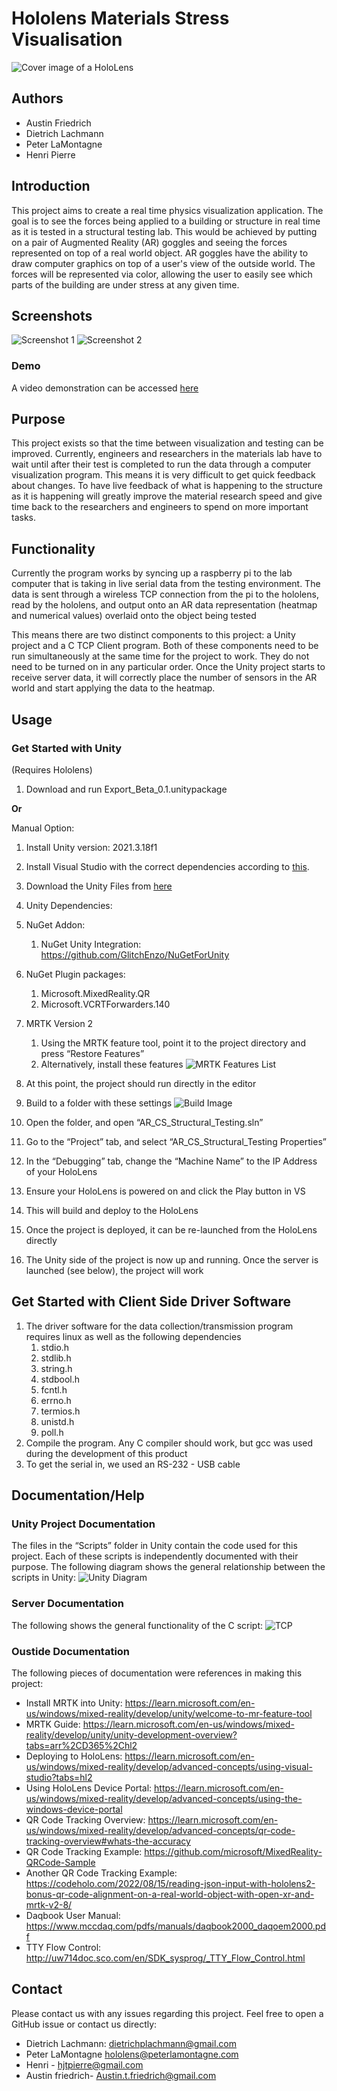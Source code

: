 # Hololens Materials Stress Visualisation
![Cover image of a HoloLens](screenshots/cover.png)

## Authors
- Austin Friedrich
- Dietrich Lachmann
- Peter LaMontagne
- Henri Pierre

## Introduction
This project aims to create a real time physics visualization application. The goal is to see the forces being applied to a building or 
structure in real time as it is tested in a structural testing lab. This would be achieved by putting on a pair of Augmented Reality (AR) 
goggles and seeing the forces represented on top of a real world object. AR goggles have the ability to draw computer graphics on top of 
a user's view of the outside world. The forces will be represented via color, allowing the user to easily see which parts of the building 
are under stress at any given time.

## Screenshots
![Screenshot 1](screenshots/screenshot_1.png)
![Screenshot 2](screenshots/screenshot_2.png)

### Demo
A video demonstration can be accessed [here](https://media.oregonstate.edu/media/t/1_ddj6zb36)

## Purpose
This project exists so that the time between visualization and testing can be improved. Currently, engineers and researchers 
in the materials lab have to wait until after their test is completed to run the data through a computer visualization program. 
This means it is very difficult to get quick feedback about changes. To have live feedback of what is happening to the structure 
as it is happening will greatly improve the material research speed and give time back to the researchers and engineers to spend 
on more important tasks.

## Functionality
Currently the program works by syncing up a raspberry pi to the lab computer that is taking in live serial data from the testing 
environment. The data is sent through a wireless TCP connection from the pi to the hololens, read by the hololens, and output onto 
an AR data representation (heatmap and numerical values) overlaid onto the object being tested  

This means there are two distinct components to this project: a Unity project and a C TCP Client program. Both of these components 
need to be run simultaneously at the same time for the project to work. They do not need to be turned on in any particular order. 
Once the Unity project starts to receive server data, it will correctly place the number of sensors in the AR world and start applying 
the data to the heatmap.

## Usage 
### Get Started with Unity
(Requires Hololens)

1. Download and run Export_Beta_0.1.unitypackage 

**Or**

Manual Option:
1. Install Unity version: 2021.3.18f1 
2. Install Visual Studio with the correct dependencies according to [this](https://learn.microsoft.com/en-us/windows/mixed-reality/develop/install-the-tools#installation-checklist).
2. Download the Unity Files from [here](https://drive.google.com/file/d/1LzIgh8ygWYbkyFkig1FuCX5lFI8wVHlr/view?usp=share_link)
3. Unity Dependencies:
  1. NuGet Addon:
     1. NuGet Unity Integration: https://github.com/GlitchEnzo/NuGetForUnity
  2. NuGet Plugin packages:
     1. Microsoft.MixedReality.QR
     2. Microsoft.VCRTForwarders.140
  3. MRTK Version 2
      1. Using the MRTK feature tool, point it to the project directory and press “Restore Features”
      2. Alternatively, install these features ![MRTK Features List](screenshots/mrtk.png)

3. At this point, the project should run directly in the editor
4. Build to a folder with these settings ![Build Image](screenshots/build.png)

5. Open the folder, and open “AR_CS_Structural_Testing.sln”
6. Go to the “Project” tab, and select “AR_CS_Structural_Testing Properties”
7. In the “Debugging” tab, change the “Machine Name” to the IP Address of your HoloLens
8. Ensure your HoloLens is powered on and click the Play button in VS
  1. This will build and deploy to the HoloLens
  2. Once the project is deployed, it can be re-launched from the HoloLens directly
9. The Unity side of the project is now up and running. Once the server is launched (see below), the project will work

## Get Started with Client Side Driver Software
1. The driver software for the data collection/transmission program requires linux as well as the following dependencies
   1. stdio.h
   2. stdlib.h
   3. string.h
   4. stdbool.h
   5. fcntl.h
   6. errno.h
   7. termios.h
   8. unistd.h
   9. poll.h
2. Compile the program. Any C compiler should work, but gcc was used during the development of this product
3. To get the serial in, we used an RS-232 - USB cable

## Documentation/Help
### Unity Project Documentation
The files in the “Scripts” folder in Unity contain the code used for this project. Each of these scripts is independently documented 
with their purpose. The following diagram shows the general relationship between the scripts in Unity:
![Unity Diagram](screenshots/unity.png)

### Server Documentation
The following shows the general functionality of the C script:
![TCP](screenshots/tcp.png)

### Oustide Documentation
The following pieces of documentation were references in making this project:  

- Install MRTK into Unity: https://learn.microsoft.com/en-us/windows/mixed-reality/develop/unity/welcome-to-mr-feature-tool
- MRTK Guide: https://learn.microsoft.com/en-us/windows/mixed-reality/develop/unity/unity-development-overview?tabs=arr%2CD365%2Chl2
- Deploying to HoloLens:  https://learn.microsoft.com/en-us/windows/mixed-reality/develop/advanced-concepts/using-visual-studio?tabs=hl2
- Using HoloLens Device Portal: https://learn.microsoft.com/en-us/windows/mixed-reality/develop/advanced-concepts/using-the-windows-device-portal
- QR Code Tracking Overview: https://learn.microsoft.com/en-us/windows/mixed-reality/develop/advanced-concepts/qr-code-tracking-overview#whats-the-accuracy
- QR Code Tracking Example: https://github.com/microsoft/MixedReality-QRCode-Sample
- Another QR Code Tracking Example: https://codeholo.com/2022/08/15/reading-json-input-with-hololens2-bonus-qr-code-alignment-on-a-real-world-object-with-open-xr-and-mrtk-v2-8/
- Daqbook User Manual: https://www.mccdaq.com/pdfs/manuals/daqbook2000_daqoem2000.pdf
- TTY Flow Control: http://uw714doc.sco.com/en/SDK_sysprog/_TTY_Flow_Control.html

## Contact 
Please contact us with any issues regarding this project. Feel free to open a GitHub issue or contact us directly:
- Dietrich Lachmann: dietrichplachmann@gmail.com
- Peter LaMontagne hololens@peterlamontagne.com
- Henri - hjtpierre@gmail.com 
- Austin friedrich- Austin.t.friedrich@gmail.com



